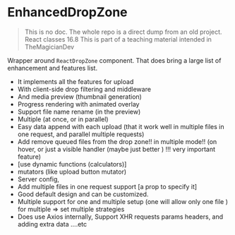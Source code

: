 # EnhancedDropZone

> This is no doc. The whole repo is a direct dump from an old project.
> React classes 16.8
> This is part of a teaching material intended in TheMagicianDev

Wrapper around `ReactDropZone` component. That does bring a large list of enhancement and features list.
- It implements all the features for upload
- With client-side drop filtering and middleware
- And media preview (thumbnail generation)
- Progress rendering with animated overlay
- Support file name rename (in the preview)
- Multiple (at once, or in parallel)
- Easy data append with each upload (that it work well in multiple files in one request, and parallel multiple requests)
- Add remove queued files from the drop zone!! in multiple mode!! (on hover, or just a visible handler (maybe just better ) !!! very important feature)
- [use dynamic functions (calculators)]
- mutators (like upload button mutator)
- Server config,
- Add multiple files in one request support [a prop to specify it]
- Good default design and can be customized.
- Multiple support for one and multiple setup (one will allow only one file )
for multiple => set multiple strategies
- Does use Axios internally, Support XHR requests params headers, and adding extra data ....etc
